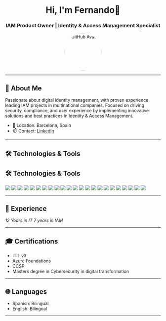 <h1 align="center">Hi, I'm Fernando👋</h1>
<h3 align="center">IAM Product Owner | Identity & Access Management Specialist</h3>

<p align="center">
  <img src="https://avatars.githubusercontent.com/u/15089648?v=4" width="120" align="center" alt="GitHub Avatar" style="border-radius:50%">
</p>

---

## 👤 About Me

Passionate about digital identity management, with proven experience leading IAM projects in multinational companies. Focused on driving security, compliance, and user experience by implementing innovative solutions and best practices in Identity & Access Management.

- 📍 Location: Barcelona, Spain  
- 📫 Contact: [LinkedIn](https://www.linkedin.com/in/fernandogonzalezperez17)

---

## 🛠️ Technologies & Tools
## 🛠️ Technologies & Tools

<p>
  <img src="https://img.shields.io/badge/Keycloak-0072C6?style=for-the-badge&logo=keycloak&logoColor=white" />
  <img src="https://img.shields.io/badge/Azure_AD-0078D4?style=for-the-badge&logo=microsoft-azure&logoColor=white" />
  <img src="https://img.shields.io/badge/Okta-000000?style=for-the-badge&logo=okta&logoColor=white" />
  <img src="https://img.shields.io/badge/SailPoint-005EB8?style=for-the-badge&logo=sailpoint&logoColor=white" />
  <img src="https://img.shields.io/badge/Workday-FF6600?style=for-the-badge&logo=workday&logoColor=white" />
  <img src="https://img.shields.io/badge/Docker-2496ED?style=for-the-badge&logo=docker&logoColor=white" />
  <img src="https://img.shields.io/badge/Kubernetes-326CE5?style=for-the-badge&logo=kubernetes&logoColor=white" />
  <img src="https://img.shields.io/badge/Azure-0078D4?style=for-the-badge&logo=azure-devops&logoColor=white" />
  <img src="https://img.shields.io/badge/AWS-232F3E?style=for-the-badge&logo=amazon-aws&logoColor=white" />
  <img src="https://img.shields.io/badge/REST_APIs-6DB33F?style=for-the-badge&logo=rest&logoColor=white" />
  <img src="https://img.shields.io/badge/OAuth2-000000?style=for-the-badge&logo=oauth&logoColor=white" />
  <img src="https://img.shields.io/badge/OIDC-2867B2?style=for-the-badge" />
  <img src="https://img.shields.io/badge/SAML-333366?style=for-the-badge" />
  <img src="https://img.shields.io/badge/SCIM-00C7B7?style=for-the-badge" />
  <img src="https://img.shields.io/badge/LDAP-19498A?style=for-the-badge" />
  <img src="https://img.shields.io/badge/MFA-FFCD00?style=for-the-badge" />
  <img src="https://img.shields.io/badge/RBAC-FF8000?style=for-the-badge" />
  <img src="https://img.shields.io/badge/Policy_Management-6A1B9A?style=for-the-badge" />
  <img src="https://img.shields.io/badge/PowerShell-5391FE?style=for-the-badge&logo=powershell&logoColor=white" />
  <img src="https://img.shields.io/badge/Bash-4EAA25?style=for-the-badge&logo=gnu-bash&logoColor=white" />
  <img src="https://img.shields.io/badge/Git-F05032?style=for-the-badge&logo=git&logoColor=white" />
  <img src="https://img.shields.io/badge/Digital_Transformation-00B8D9?style=for-the-badge&logo=transform&logoColor=white" />
  <img src="https://img.shields.io/badge/Agile_Methodologies-21BA45?style=for-the-badge&logo=agile&logoColor=white" />
</p>
</p>

---

## 🏢 Experience

*12 Years in IT*
*7 years in IAM*

---

## 🎓 Certifications

- ITIL v3
- Azure Foundations
- CCSP
- Masters degree in Cybersecurity in digital transformation
---

## 🌐 Languages

- Spanish: Bilingual
- English: Bilingual

---

